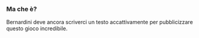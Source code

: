 ### Ma che è?

Bernardini deve ancora scriverci un testo accattivamente per pubblicizzare questo gioco incredibile.
